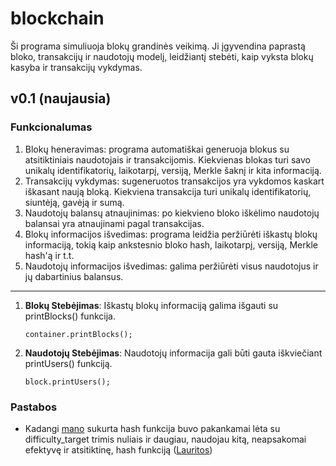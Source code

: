 # blockchain

Ši programa simuliuoja blokų grandinės veikimą. Ji įgyvendina paprastą bloko, transakcijų ir naudotojų modelį, leidžiantį stebėti, kaip vyksta blokų kasyba ir transakcijų vykdymas.

## v0.1 (naujausia)

### Funkcionalumas

1. Blokų heneravimas: programa automatiškai generuoja blokus su atsitiktiniais naudotojais ir transakcijomis. Kiekvienas blokas turi savo unikalų identifikatorių, laikotarpį, versiją, Merkle šaknį ir kita informaciją.
2. Transakcijų vykdymas: sugeneruotos transakcijos yra vykdomos kaskart iškasant naują bloką. Kiekviena transakcija turi unikalų identifikatorių, siuntėją, gavėją ir sumą.
3. Naudotojų balansų atnaujinimas: po kiekvieno bloko iškėlimo naudotojų balansai yra atnaujinami pagal transakcijas.
4. Blokų informacijos išvedimas: programa leidžia peržiūrėti iškastų blokų informaciją, tokią kaip ankstesnio bloko hash, laikotarpį, versiją, Merkle hash'ą ir t.t.
5. Naudotojų informacijos išvedimas: galima peržiūrėti visus naudotojus ir jų dabartinius balansus.

---

1. **Blokų Stebėjimas**: Iškastų blokų informaciją galima išgauti su printBlocks() funkcija.
    ```
    container.printBlocks();
    ```
2. **Naudotojų Stebėjimas**: Naudotojų informacija gali būti gauta iškviečiant printUsers() funkciją.
    ```
    block.printUsers();
    ```

### Pastabos

- Kadangi [mano](https://github.com/N0rmalus/hash-generator) sukurta hash funkcija buvo pakankamai lėta su difficulty_target trimis nuliais ir daugiau, naudojau kitą, neapsakomai efektyvę ir atsitiktinę, hash funkciją ([Lauritos](https://github.com/LauritaR/Blockchain2023))

